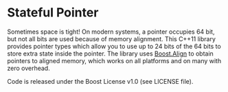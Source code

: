 # Stateful Pointer

Sometimes space is tight! On modern systems, a pointer occupies 64 bit, but not all bits are used because of memory alignment. This C++11 library provides pointer types which allow you to use up to 24 bits of the 64 bits to store extra state inside the pointer. The library uses [Boost.Align](http://www.boost.org/doc/libs/1_65_1/doc/html/align.html) to obtain pointers to aligned memory, which works on all platforms and on many with zero overhead.

Code is released under the Boost License v1.0 (see LICENSE file).
